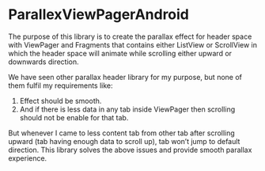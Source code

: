 ﻿# ParallexViewPagerAndroid

The purpose of this library is to create the parallax effect for header space with ViewPager and Fragments that contains either ListView or ScrollView in which the header space will animate while scrolling either upward or downwards direction.

We have seen other parallax header library for my purpose, but none of them fulfil my requirements like:

1) Effect should be smooth.
2) And if there is less data in any tab inside ViewPager then scrolling should not be enable for that tab. 

But whenever I came to less content tab from other tab after scrolling upward (tab having enough data to scroll up), tab won’t jump to default direction.
This library solves the above issues and provide smooth parallax experience.


